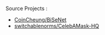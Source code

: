 Source Projects :

- [CoinCheung/BiSeNet](https://github.com/CoinCheung/BiSeNet)
- [switchablenorms/CelebAMask-HQ](https://github.com/switchablenorms/CelebAMask-HQ)